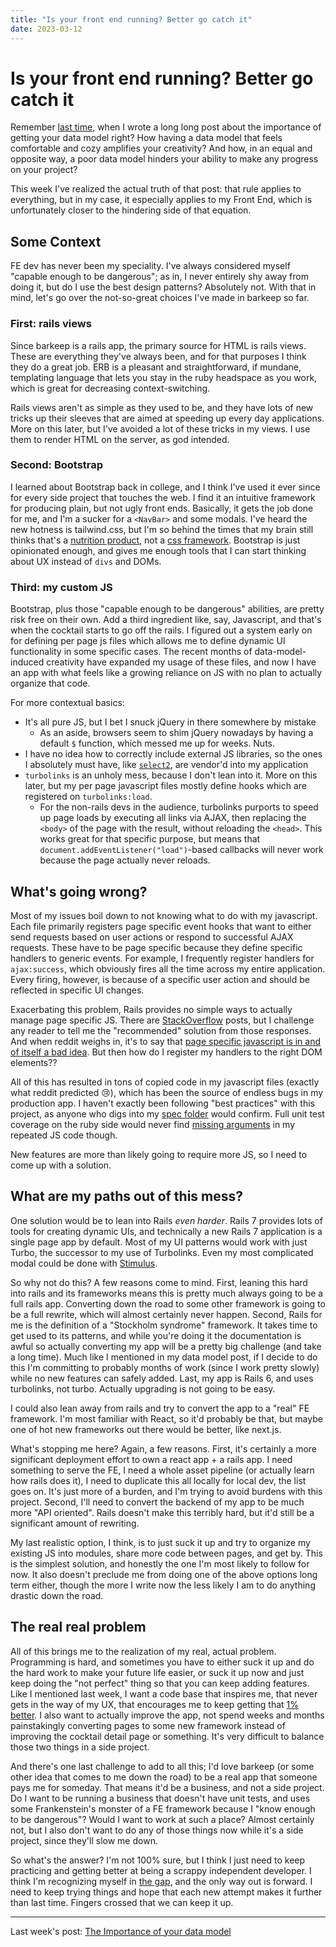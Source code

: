 ```yaml
---
title: "Is your front end running? Better go catch it"
date: 2023-03-12
---
```


# Is your front end running? Better go catch it

Remember [last time](https://edbrown23.github.io/blog/2023/02/26/data-model-importance), when I wrote a long long post about the importance of getting your data model right? How having a data model that feels comfortable and cozy amplifies your creativity? And how, in an equal and opposite way, a poor data model hinders your ability to make any progress on your project?

This week I've realized the actual truth of that post: that rule applies to everything, but in my case, it especially applies to my Front End, which is unfortunately closer to the hindering side of that equation.

## Some Context

FE dev has never been my speciality. I've always considered myself "capable enough to be dangerous"; as in, I never entirely shy away from doing it, but do I use the best design patterns? Absolutely not. With that in mind, let's go over the not-so-great choices I've made in barkeep so far.

### First: rails views

Since barkeep is a rails app, the primary source for HTML is rails views. These are everything they've always been, and for that purposes I think they do a great job. ERB is a pleasant and straightforward, if mundane, templating language that lets you stay in the ruby headspace as you work, which is great for decreasing context-switching.

Rails views aren't as simple as they used to be, and they have lots of new tricks up their sleeves that are aimed at speeding up every day applications. More on this later, but I've avoided a lot of these tricks in my views. I use them to render HTML on the server, as god intended.

### Second: Bootstrap

I learned about Bootstrap back in college, and I think I've used it ever since for every side project that touches the web. I find it an intuitive framework for producing plain, but not ugly front ends. Basically, it gets the job done for me, and I'm a sucker for a `<NavBar>` and some modals. I've heard the new hotness is tailwind.css, but I'm so behind the times that my brain still thinks that's a [nutrition product](https://tailwindnutrition.com/), not a [css framework](https://tailwindcss.com/). Bootstrap is just opinionated enough, and gives me enough tools that I can start thinking about UX instead of `divs` and DOMs.

### Third: my custom JS

Bootstrap, plus those "capable enough to be dangerous" abilities, are pretty risk free on their own. Add a third ingredient like, say, Javascript, and that's when the cocktail starts to go off the rails. I figured out a system early on for defining per page js files which allows me to define dynamic UI functionality in some specific cases. The recent months of data-model-induced creativity have expanded my usage of these files, and now I have an app with what feels like a growing reliance on JS with no plan to actually organize that code.

For more contextual basics:
- It's all pure JS, but I bet I snuck jQuery in there somewhere by mistake
	- As an aside, browsers seem to shim jQuery nowadays by having a default `$` function, which messed me up for weeks. Nuts.
- I have no idea how to correctly include external JS libraries, so the ones I absolutely must have, like [`select2`](https://select2.org/), are vendor'd into my application 
- `turbolinks` is an unholy mess, because I don't lean into it. More on this later, but my per page javascript files mostly define hooks which are registered on `turbolinks:load`. 
	- For the non-rails devs in the audience, turbolinks purports to speed up page loads by executing all links via AJAX, then replacing the `<body>` of the page with the result, without reloading the `<head>`. This works great for that specific purpose, but means that `document.addEventListener("load")`-based callbacks will never work because the page actually never reloads.

## What's going wrong?

Most of my issues boil down to not knowing what to do with my javascript. Each file primarily registers page specific event hooks that want to either send requests based on user actions or respond to successful AJAX requests. These have to be page specific because they define specific handlers to generic events. For example, I frequently register handlers for `ajax:success`, which obviously fires all the time across my entire application. Every firing, however, is because of a specific user action and should be reflected in specific UI changes.

Exacerbating this problem, Rails provides no simple ways to actually manage page specific JS. There are [StackOverflow](https://stackoverflow.com/questions/59493803/using-rails-6-where-do-you-put-your-page-specific-javascript-code) posts, but I challenge any reader to tell me the "recommended" solution from those responses. And when reddit weighs in, it's to say that [page specific javascript is in and of itself a bad idea](https://www.reddit.com/r/rails/comments/imrqlk/comment/g42e4fy/?utm_source=share&utm_medium=web2x&context=3). But then how do I register my handlers to the right DOM elements??

All of this has resulted in tons of copied code in my javascript files (exactly what reddit predicted :cry:), which has been the source of endless bugs in my production app. I haven't exactly been following "best practices" with this project, as anyone who digs into my [spec folder](https://github.com/edbrown23/barkeep/tree/master/spec) would confirm. Full unit test coverage on the ruby side would never find [missing arguments](https://github.com/edbrown23/barkeep/commit/dbe70984d581b861dca1bb1430d1125b8d56debb) in my repeated JS code though.

New features are more than likely going to require more JS, so I need to come up with a solution.

## What are my paths out of this mess?

One solution would be to lean into Rails _even harder_. Rails 7 provides lots of tools for creating dynamic UIs, and technically a new Rails 7 application is a single page app by default. Most of my UI patterns would work with just Turbo, the successor to my use of Turbolinks. Even my most complicated modal could be done with [Stimulus](https://www.hotrails.dev/articles/rails-modals-with-hotwire).

So why not do this? A few reasons come to mind. First, leaning this hard into rails and its frameworks means this is pretty much always going to be a full rails app. Converting down the road to some other framework is going to be a full rewrite, which will almost certainly never happen. Second, Rails for me is the definition of a "Stockholm syndrome" framework. It takes time to get used to its patterns, and while you're doing it the documentation is awful so actually converting my app will be a pretty big challenge (and take a long time). Much like I mentioned in my data model post, if I decide to do this I'm committing to probably months of work (since I work pretty slowly) while no new features can safely added. Last, my app is Rails 6, and uses turbolinks, not turbo. Actually upgrading is not going to be easy.

I could also lean away from rails and try to convert the app to a "real" FE framework. I'm most familiar with React, so it'd probably be that, but maybe one of hot new frameworks out there would be better, like next.js.

What's stopping me here? Again, a few reasons. First, it's certainly a more significant deployment effort to own a react app + a rails app. I need something to serve the FE, I need a whole asset pipeline (or actually learn how rails does it), I need to duplicate this all locally for local dev, the list goes on. It's just more of a burden, and I'm trying to avoid burdens with this project. Second, I'll need to convert the backend of my app to be much more "API oriented". Rails doesn't make this terribly hard, but it'd still be a significant amount of rewriting.

My last realistic option, I think, is to just suck it up and try to organize my existing JS into modules, share more code between pages, and get by. This is the simplest solution, and honestly the one I'm most likely to follow for now. It also doesn't preclude me from doing one of the above options long term either, though the more I write now the less likely I am to do anything drastic down the road.

## The real real problem

All of this brings me to the realization of my real, actual problem. Programming is hard, and sometimes you have to either suck it up and do the hard work to make your future life easier, or suck it up now and just keep doing the "not perfect" thing so that you can keep adding features. Like I mentioned last week, I want a code base that inspires me, that never gets in the way of my UX, that encourages me to keep getting that [1% better](https://edbrown23.github.io/blog/2023/02/12/forever-better). I also want to actually improve the app, not spend weeks and months painstakingly converting pages to some new framework instead of improving the cocktail detail page or something. It's very difficult to balance those two things in a side project.

And there's one last challenge to add to all this; I'd love barkeep (or some other idea that comes to me down the road) to be a real app that someone pays me for someday. That means it'd be a business, and not a side project. Do I want to be running a business that doesn't have unit tests, and uses some Frankenstein's monster of a FE framework because I "know enough to be dangerous"? Would I want to work at such a place? Almost certainly not, but I also don't want to do any of those things now while it's a side project, since they'll slow me down.

So what's the answer? I'm not 100% sure, but I think I just need to keep practicing and getting better at being a scrappy independent developer. I think I'm recognizing myself in [the gap](https://youtu.be/91FQKciKfHI), and the only way out is forward. I need to keep trying things and hope that each new attempt makes it further than last time. Fingers crossed that we can keep it up.

<hr>

Last week's post: [The Importance of your data model](https://edbrown23.github.io/blog/2023/02/26/data-model-importance)
